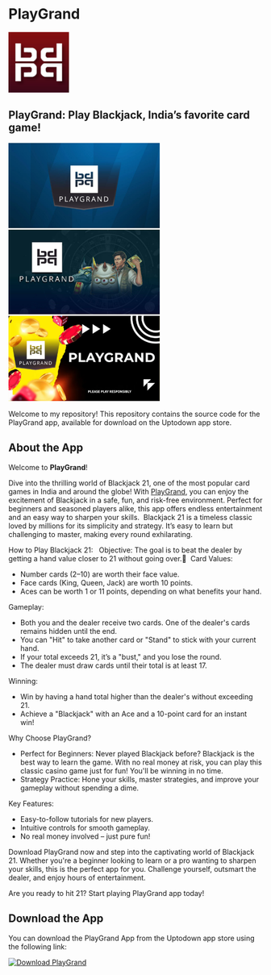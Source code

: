 # PlayGrand 
<img src="playgrand-appicon.png" width="120" alt="Home Screen"> 

## **PlayGrand: Play Blackjack, India’s favorite card game!**
<img src="playgrand-screenshot1.png" width="300" alt="Home Screen">   <img src="playgrand-screenshot2.png" width="300" alt="Home Screen">   <img src="playgrand-screenshot3.png" width="300" alt="Home Screen">

Welcome to my repository! This repository contains the source code for the PlayGrand app, available for download on the Uptodown app store.

## About the App

Welcome to **PlayGrand**!

Dive into the thrilling world of Blackjack 21, one of the most popular card games in India and around the globe! With [PlayGrand](https://com-jbc-playgrand.en.uptodown.com/android), you can enjoy the excitement of Blackjack in a safe, fun, and risk-free environment. Perfect for beginners and seasoned players alike, this app offers endless entertainment and an easy way to sharpen your skills.  Blackjack 21 is a timeless classic loved by millions for its simplicity and strategy. It’s easy to learn but challenging to master, making every round exhilarating.

How to Play Blackjack 21:  
Objective: The goal is to beat the dealer by getting a hand value closer to 21 without going over. 
Card Values:
* Number cards (2–10) are worth their face value.
* Face cards (King, Queen, Jack) are worth 10 points.
* Aces can be worth 1 or 11 points, depending on what benefits your hand.

Gameplay:
* Both you and the dealer receive two cards. One of the dealer's cards remains hidden until the end.
* You can "Hit" to take another card or "Stand" to stick with your current hand.
* If your total exceeds 21, it’s a "bust," and you lose the round.
* The dealer must draw cards until their total is at least 17.

Winning:
* Win by having a hand total higher than the dealer's without exceeding 21.
* Achieve a "Blackjack" with an Ace and a 10-point card for an instant win!  

Why Choose PlayGrand?
* Perfect for Beginners: Never played Blackjack before? Blackjack is the best way to learn the game. With no real money at risk, you can play this classic casino game just for fun! You'll be winning in no time.
* Strategy Practice: Hone your skills, master strategies, and improve your gameplay without spending a dime.  

Key Features:
* Easy-to-follow tutorials for new players.
* Intuitive controls for smooth gameplay.
* No real money involved – just pure fun!

Download PlayGrand now and step into the captivating world of Blackjack 21. Whether you're a beginner looking to learn or a pro wanting to sharpen your skills, this is the perfect app for you. Challenge yourself, outsmart the dealer, and enjoy hours of entertainment.

Are you ready to hit 21? Start playing PlayGrand app today!

## Download the App

You can download the PlayGrand App from the Uptodown app store using the following link:

<a href='https://com-jbc-playgrand.en.uptodown.com/android' title='Download PlayGrand' >
                <img src='https://stc.utdstc.com/img/mediakit/download-aao-big-w.png' alt='Download PlayGrand'>
                </a>


